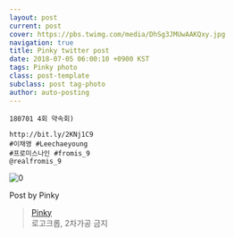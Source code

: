 ```yaml
---
layout: post
current: post
cover: https://pbs.twimg.com/media/DhSg3JMUwAAKQxy.jpg
navigation: true
title: Pinky twitter post
date: 2018-07-05 06:00:10 +0900 KST
tags: Pinky photo
class: post-template
subclass: post tag-photo
author: auto-posting
---
```


```  
180701 4회 약속회)  
  
http://bit.ly/2KNj1C9   
#이채영 #Leechaeyoung  
#프로미스나인 #fromis_9  
@realfromis_9  

```

![0](https://pbs.twimg.com/media/DhSg3JMUwAAKQxy.jpg)


Post by Pinky

> [Pinky](https://twitter.com/pinkypic7)  
  로고크롭, 2차가공 금지